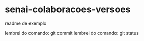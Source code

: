 # senai-colaboracoes-versoes

readme de exemplo

lembrei do comando: git commit
lembrei do comando: git status

